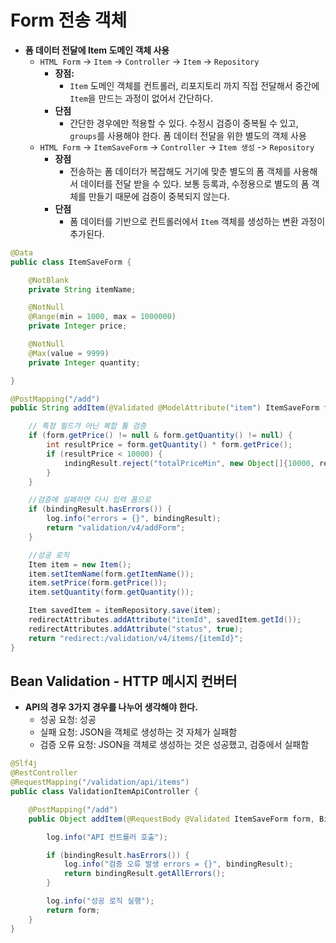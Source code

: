 # Form  전송 객체

- **폼 데이터 전달에 Item 도메인 객체 사용**
    - `HTML Form` → `Item` → `Controller` → `Item` → `Repository`
        - **장점:**
            - `Item` 도메인 객체를 컨트롤러, 리포지토리 까지 직접 전달해서 중간에 `Item`을 만드는 과정이 없어서 간단하다.
        - **단점**
            - 간단한 경우에만 적용할 수 있다. 수정시 검증이 중복될 수 있고, `groups`를 사용해야 한다. 폼 데이터 전달을 위한 별도의 객체 사용
    - `HTML Form` -> `ItemSaveForm` -> `Controller` -> `Item 생성` -> `Repository`
        - **장점**
            - 전송하는 폼 데이터가 복잡해도 거기에 맞춘 별도의 폼 객체를 사용해서 데이터를 전달 받을 수 있다. 보통 등록과, 수정용으로 별도의 폼 객체를 만들기 때문에 검증이 중복되지 않는다.
        - **단점**
            - 폼 데이터를 기반으로 컨트롤러에서 `Item` 객체를 생성하는 변환 과정이 추가된다.

```java
@Data
public class ItemSaveForm {

    @NotBlank
    private String itemName;

    @NotNull
    @Range(min = 1000, max = 1000000)
    private Integer price;

    @NotNull
    @Max(value = 9999)
    private Integer quantity;

}

@PostMapping("/add")
public String addItem(@Validated @ModelAttribute("item") ItemSaveForm form, BindingResult bindingResult, RedirectAttributes redirectAttributes) {

    // 특정 필드가 아닌 복합 툴 검증
    if (form.getPrice() != null & form.getQuantity() != null) {
        int resultPrice = form.getQuantity() * form.getPrice();
        if (resultPrice < 10000) {
            indingResult.reject("totalPriceMin", new Object[]{10000, resultPrice},null);
        }
    }

    //검증에 실패하면 다시 입력 폼으로
    if (bindingResult.hasErrors()) {
        log.info("errors = {}", bindingResult);
        return "validation/v4/addForm";
    }

    //성공 로직
    Item item = new Item();
    item.setItemName(form.getItemName());
    item.setPrice(form.getPrice());
    item.setQuantity(form.getQuantity());

    Item savedItem = itemRepository.save(item);
    redirectAttributes.addAttribute("itemId", savedItem.getId());
    redirectAttributes.addAttribute("status", true);
    return "redirect:/validation/v4/items/{itemId}";
}
```

## Bean Validation - HTTP 메시지 컨버터

- **API의 경우 3가지 경우를 나누어 생각해야 한다.**
    - 성공 요청: 성공
    - 실패 요청: JSON을 객체로 생성하는 것 자체가 실패함
    - 검증 오류 요청: JSON을 객체로 생성하는 것은 성공했고, 검증에서 실패함

```java
@Slf4j
@RestController
@RequestMapping("/validation/api/items")
public class ValidationItemApiController {

    @PostMapping("/add")
    public Object addItem(@RequestBody @Validated ItemSaveForm form, BindingResult bindingResult) {

        log.info("API 컨트롤러 호출");

        if (bindingResult.hasErrors()) {
            log.info("검증 오류 발생 errors = {}", bindingResult);
            return bindingResult.getAllErrors();
        }

        log.info("성공 로직 실행");
        return form;
    }
}
```
